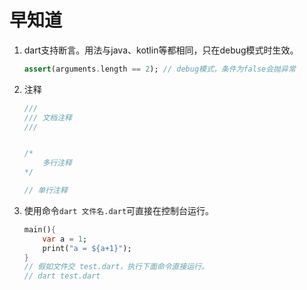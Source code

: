 # 早知道

1. dart支持断言。用法与java、kotlin等都相同，只在debug模式时生效。

    ```dart
    assert(arguments.length == 2); // debug模式，条件为false会抛异常
    ```

2. 注释

    ```dart
    ///
    /// 文档注释
    ///


    /*
        多行注释
    */

    // 单行注释
    ```

3. 使用命令`dart 文件名.dart`可直接在控制台运行。

    ```dart
    main(){
        var a = 1;
        print("a = ${a+1}");
    }
    // 假如文件交 test.dart，执行下面命令直接运行。
    // dart test.dart
    ```
